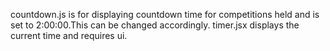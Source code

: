 countdown.js is for displaying countdown time for competitions held and is set to 2:00:00.This can be changed accordingly.
timer.jsx displays the current time and requires ui.
